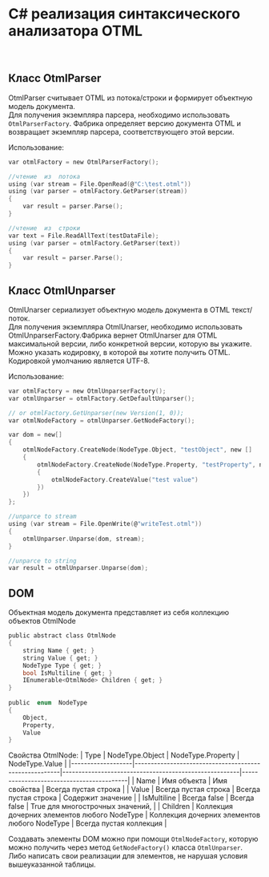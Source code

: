 
# C# реализация синтаксического анализатора OTML

<br/>

## Класс OtmlParser

OtmlParser считывает OTML  из потока/строки и формирует объектную модель документа.  
Для получения экземпляра парсера, необходимо использовать `OtmlParserFactory`.
Фабрика определяет версию документа OTML  и возвращает экземпляр парсера, соответствующего этой версии.

Использование:
```c
var otmlFactory = new OtmlParserFactory();

//чтение  из  потока  
using (var stream = File.OpenRead(@"C:\test.otml"))
using (var parser = otmlFactory.GetParser(stream))  
{
	var result = parser.Parse();
}

//чтение  из  строки
var text = File.ReadAllText(testDataFile);
using (var parser = otmlFactory.GetParser(text))
{
	var result = parser.Parse();
}
```

## Класс OtmlUnparser

OtmlUnarser  сериализует объектную модель документа в OTML  текст/поток.  
Для получения экземпляра OtmlUnarser, необходимо использовать OtmlUnparserFactory.Фабрика вернет OtmlUnarser  для OTML  максимальной версии, либо конкретной версии, которую вы укажите.  
Можно указать кодировку, в которой вы хотите получить OTML. Кодировкой умолчанию является UTF-8.

Использование:
```c
var otmlFactory = new OtmlUnparserFactory();
var otmlUnparser = otmlFactory.GetDefaultUnparser();

// or otmlFactory.GetUnparser(new Version(1, 0));
var otmlNodeFactory = otmlUnparser.GetNodeFactory();

var dom = new[]
{
	otmlNodeFactory.CreateNode(NodeType.Object, "testObject", new []
	{
		otmlNodeFactory.CreateNode(NodeType.Property, "testProperty", new[]
		{
			otmlNodeFactory.CreateValue("test value")
		})
	})
};

//unparce to stream
using (var stream = File.OpenWrite(@"writeTest.otml"))
{
	otmlUnparser.Unparse(dom, stream);
}

//unparce to string
var result = otmlUnparser.Unparse(dom);

```

## DOM

Объектная модель документа представляет из себя коллекцию объектов OtmlNode

```c
public abstract class OtmlNode
{
	string Name { get; }
	string Value { get; }
	NodeType Type { get; }
	bool IsMultiline { get; }
	IEnumerable<OtmlNode> Children { get; }
}  
  
public  enum  NodeType
{
	Object,
	Property,
	Value
}
```

Свойства OtmlNode:
|    Type           |    NodeType.Object                                    |    NodeType.Property                                  |    NodeType.Value                        |
|-------------------|-------------------------------------------------------|-------------------------------------------------------|------------------------------------------|
|    Name           |    Имя объекта                                        |    Имя свойства                                       |    Всегда пустая строка                  |
|    Value          |    Всегда пустая строка                               |    Всегда пустая строка                               |    Содержит значение                     |
|    IsMultiline    |    Всегда false                                       |    Всегда false                                       |    True   для многострочных значений,    |
|    Children       |    Коллекция дочерних элементов   любого  NodeType    |    Коллекция дочерних элементов любого NodeType       |    Всегда пустая коллекция               |

Создавать элементы DOM  можно при помощи `OtmlNodeFactory`, которую можно получить через метод `GetNodeFactory()` класса `OtmlUnparser`. 
Либо написать свои реализации для элементов, не нарушая условия вышеуказанной таблицы.

